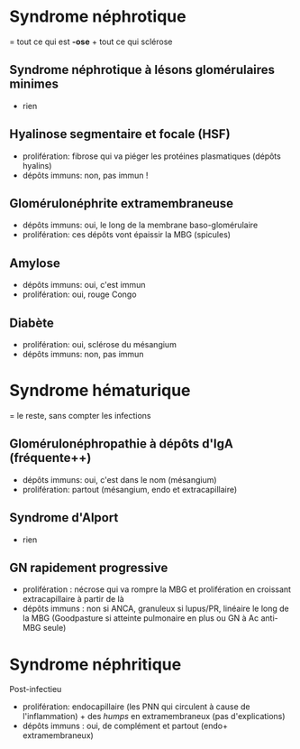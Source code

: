 # Syndrome néphrotique

= tout ce qui est **-ose** + tout ce qui sclérose

## Syndrome néphrotique à lésons glomérulaires minimes

-   rien

## Hyalinose segmentaire et focale (HSF)

-   prolifération: fibrose qui va piéger les protéines plasmatiques
    (dépôts hyalins)
-   dépôts immuns: non, pas immun !

## Glomérulonéphrite extramembraneuse

-   dépôts immuns: oui, le long de la membrane baso-glomérulaire
-   prolifération: ces dépôts vont épaissir la MBG (spicules)

## Amylose

-   dépôts immuns: oui, c\'est immun
-   prolifération: oui, rouge Congo

## Diabète

-   prolifération: oui, sclérose du mésangium
-   dépôts immuns: non, pas immun

# Syndrome hématurique

= le reste, sans compter les infections

## Glomérulonéphropathie à dépôts d\'IgA (fréquente++)

-   dépôts immuns: oui, c\'est dans le nom (mésangium)
-   prolifération: partout (mésangium, endo et extracapillaire)

## Syndrome d\'Alport

-   rien

## GN rapidement progressive

-   prolifération : nécrose qui va rompre la MBG et prolifération en
    croissant extracapillaire à partir de là
-   dépôts immuns : non si ANCA, granuleux si lupus/PR, linéaire le long
    de la MBG (Goodpasture si atteinte pulmonaire en plus ou GN à Ac
    anti-MBG seule)

# Syndrome néphritique

Post-infectieu

-   prolifération: endocapillaire (les PNN qui circulent à cause de
    l\'inflammation) + des *humps* en extramembraneux (pas
    d\'explications)
-   dépôts immuns : oui, de complément et partout (endo+
    extramembraneux)
